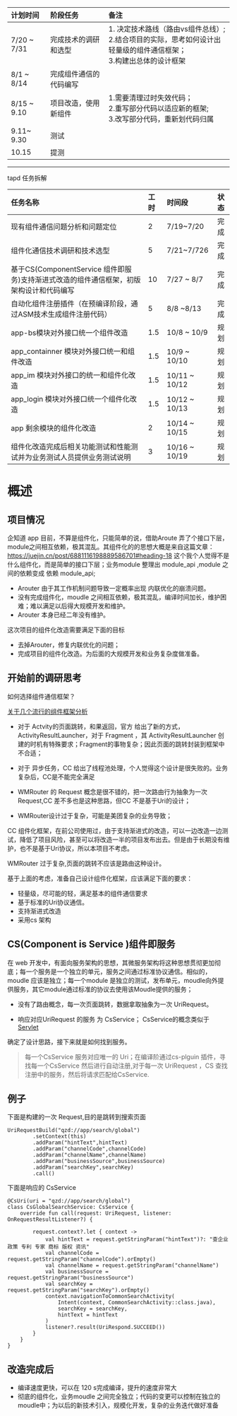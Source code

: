 | 计划时间|阶段任务|备注
|:-- |  :-- | :-- |
| 7/20 ~ 7/31  | 完成技术的调研和选型 |  1. 决定技术路线（路由vs组件总线）;<br>2.结合项目的实际，思考如何设计出轻量级的组件通信框架；<br>3.构建出总体的设计框架  |
| 8/1 ~ 8/14| 完成组件通信的代码编写 | |
| 8/15 ~ 9.10 | 项目改造，使用新组件 | 1.需要清理过时失效代码；<br>2.重写部分代码以适应新的框架;<br>3.改写部分代码，重新划代码归属
| 9.11~ 9.30 | 测试 |   |（由于疫情原因，去做10天的志愿者，时间延后国企）
|10.15|  提测|

****
tapd  任务拆解

|任务名称|工时 | 时间段 | 状态
|:--| :--| :-- | :--|
| 现有组件通信问题分析和问题定位  | 2     |  7/19~7/20  | 完成|
| 组件化通信技术调研和技术选型  |  5  | 7/21~7/726  | 完成 |
| 基于CS(ComponentService 组件即服务)支持渐进式改造的组件通信框架，初版架构设计和代码编写 | 10 |7/27 ~ 8/7 |完成|
| 自动化组件注册插件（在预编译阶段，通过ASM技术生成组件注册代码）| 5| 8/8 ~8/13|完成|
| app-bs模块对外接口统一个组件改造 | 1.5 | 10/8 ~ 10/9 | 规划 |
| app_containner 模块对外接口统一和组件改造 | 1.5 | 10/9 ~ 10/10 | 规划 |
| app_im 模块对外接口的统一和组件化改造 | 1.5 | 10/11 ~ 10/12|规划|
| app_login 模块对外接口统一个组件化改造| 1.5 | 10/12 ~ 10/13| 规划|
| app 剩余模块的组件化改造| 2 | 10/14 ~ 10/15| 规划|
| 组件化改造完成后相关功能测试和性能测试并为业务测试人员提供业务测试说明 | 3 | 10/16 ~ 10/19| 规划|

# 概述

 ## 项目情况

企知道 app 目前，不算是组件化，只能简单的说，借助Aroute 弄了个接口下层，module之间相互依赖，极其混乱。其组件化的的思想大概是来自这篇文章：https://juejin.cn/post/6881116198889586701#heading-18  这个我个人觉得不是什么组件化，而是简单的接口下层；业务module 整理出 module_api ,module 之间的依赖变成 依赖 module_api;

- Arouter 由于其工作机制问题导致一定概率出现 内联优化的崩溃问题。
- 没有完成组件化，moudle 之间相互依赖，极其混乱，编译时间加长，维护困难；难以满足以后得大规模开发和维护。
- Arouter 本身已经二年没有维护。


这次项目的组件化改造需要满足下面的目标

-  去掉Arouter，修复内联优化的问题；
-  完成项目的组件化改造。为后面的大规模开发和业务复杂度做准备。





## 开始前的调研思考


如何选择组件通信框架？

[关于几个流行的组件框架分析](./%E7%BB%84%E4%BB%B6%E5%8C%96%E8%B0%83%E7%A0%94.md)

 -  对于 Actvity的页面跳转，和果返回，官方 给出了新的方式， ActivityResultLauncher，对于 Fragment ，其 ActivityResultLauncher 创建的时机有特殊要求；Fragment的事物复杂；因此页面的跳转封装到框架中不合适；

-  对于 异步任务，CC 给出了线程池处理，个人觉得这个设计是很失败的。业务复杂后，CC是不能完全满足

- WMRouter 的 Request 概念是很不错的，把一次路由行为抽象为一次 Request,CC 差不多也是这种思路，但CC 不是基于Uri的设计；

- WMRouter设计过于复杂，可能是美团复杂的业务导致；


CC 组件化框架，在前公司使用过，由于支持渐进式的改造，可以一边改造一边测试，降低了项目风险，甚至可以将改造一半的项目发布出去。但是由于长期没有维护，也不是基于Uri协议，所以本项目不考虑。

WMRouter 过于复杂,页面的跳转不应该是路由这种设计。


基于上面的考虑，准备自己设计组件化框架，应该满足下面的要求：

- 轻量级，尽可能的轻，满足基本的组件通信要求
- 基于标准的Uri协议通信。
- 支持渐进式改造
- 采用cs 架构


## **CS(Component is Service )组件即服务**


在 web 开发中，有面向服务架构的思想，其微服务架构将这种思想贯彻更加彻底；每一个服务是一个独立的单元，服务之间通过标准协议通信。相似的，moudle 应该是独立；每一个module 是独立的测试，发布单元，moudle向外提供服务，其它module通过标准的协议去使用该Moudle提供的服务；



 - 没有了路由概念，每一次页面跳转，数据拿取抽象为一次 UriRequest。

 - 响应对应UriRequest 的服务 为 CsService； CsService的概念类似于 [Servlet](https://www.runoob.com/servlet/servlet-intro.html)


确定了设计思路，接下来就是如何找到服务。

> 每一个CsService 服务对应唯一的 Uri；在编译阶通过cs-plguin 插件，寻找每一个CsService 然后进行自动注册,对于每一次 UriRequest ，CS 查找注册中的服务，然后将请求匹配给CsService.


## 例子

下面是构建的一次 Request,目的是跳转到搜索页面
``` koltin 
UriRequestBuild("qzd://app/search/global")
        .setContext(this)
        .addParam("hintText",hintText)
        .addParam("channelCode",channelCode)
        .addParam("channelName",channelName)
        .addParam("businessSource",businessSource)
        .addParam("searchKey",searchKey)
        .call()
```

下面是响应的 CsService

``` csService
@CsUri(uri = "qzd://app/search/global")
class CsGlobalSearchService: CsService {
    override fun call(request: UriRequest, listener: OnRequestResultListener?) {

        request.context?.let { context ->
            val hintText = request.getStringParam("hintText")?: "查企业 政策 专利 专家 商标 版权 资讯"
            val channelCode = request.getStringParam("channelCode").orEmpty()
            val channelName = request.getStringParam("channelName")
            val businessSource = request.getStringParam("businessSource")
            val searchKey = request.getStringParam("searchKey").orEmpty()
            context.navigationToCommonSearchActivity(
                Intent(context, CommonSearchActivity::class.java),
                searchKey = searchKey,
                hintText = hintText
            )
            listener?.result(UriRespond.SUCCEED())
        }
    }
}
```

## 改造完成后

-  编译速度更快，可以在 120 s完成编译，提升的速度非常大
 - 彻底的组件化，业务moudle 之间完全独立；代码的变更可以控制在独立的moudle中；为以后的新技术引入，规模化开发，复杂的业务迭代做好准备

 




















